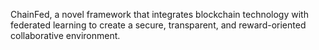 ChainFed, a novel framework that integrates blockchain technology with federated learning to create a secure, transparent, and reward-oriented collaborative environment.
